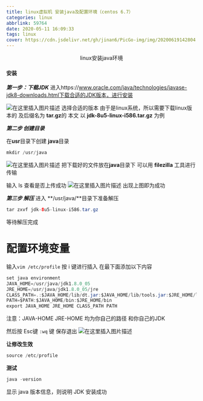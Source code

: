 ```yaml
---
title: linux虚拟机 安装java及配置环境（centos 6.7）
categories: linux
abbrlink: 59764
date: 2020-05-11 16:09:33
tags: linux
cover: https://cdn.jsdelivr.net/gh/jinan6/PicGo-img/img/20200619142804.jpg
---
```


<center>linux安装java环境</center>

#### 安装

***第一步：下载JDK***
进入https://www.oracle.com/java/technologies/javase-jdk8-downloads.html下载合适的JDK版本，进行安装

![在这里插入图片描述](https://img-blog.csdnimg.cn/20191213105834340.png?x-oss-process=image/watermark,type_ZmFuZ3poZW5naGVpdGk,shadow_10,text_aHR0cHM6Ly9ibG9nLmNzZG4ubmV0L3dlaXhpbl80NTc3NzU0NA==,size_16,color_FFFFFF,t_70)
选择合适的版本 
由于是linux系统，所以需要下载linux版本的  及后缀名为 **tar.gz**的
本文  以   **jdk-8u5-linux-i586.tar.gz**  为例

***第二步 创建目录***

在**usr**目录下创建 **java**目录

```java
mkdir /usr/java
```
![在这里插入图片描述](https://img-blog.csdnimg.cn/20191213110413660.png?x-oss-process=image/watermark,type_ZmFuZ3poZW5naGVpdGk,shadow_10,text_aHR0cHM6Ly9ibG9nLmNzZG4ubmV0L3dlaXhpbl80NTc3NzU0NA==,size_16,color_FFFFFF,t_70)
把下载好的文件放在**java**目录下
可以用  **filezilla** 工具进行传输

输入 ls 查看是否上传成功
![在这里插入图片描述](https://img-blog.csdnimg.cn/20191213110705951.png)
出现上图即为成功

***第三步 解压***
进入 **/usr/java/**目录下准备解压

```java
tar zxvf jdk-8u5-linux-i586.tar.gz
```
等待解压完成

# 配置环境变量
输入`vim /etc/profile`
按 i 键进行插入
在最下面添加以下内容

```java
set java environment
JAVA_HOME=/usr/java/jdk1.8.0_05        
JRE_HOME=/usr/java/jdk1.8.0_05/jre     
CLASS_PATH=.:$JAVA_HOME/lib/dt.jar:$JAVA_HOME/lib/tools.jar:$JRE_HOME/lib
PATH=$PATH:$JAVA_HOME/bin:$JRE_HOME/bin
export JAVA_HOME JRE_HOME CLASS_PATH PATH
```
注意：JAVA-HOME   JRE-HOME 均为你自己的路径  和你自己的JDK

然后按 Esc键  `:wq` 键  保存退出
![在这里插入图片描述](https://img-blog.csdnimg.cn/20191213111507307.png?x-oss-process=image/watermark,type_ZmFuZ3poZW5naGVpdGk,shadow_10,text_aHR0cHM6Ly9ibG9nLmNzZG4ubmV0L3dlaXhpbl80NTc3NzU0NA==,size_16,color_FFFFFF,t_70)

**让修改生效**

```java
source /etc/profile
```

**测试**

```java
java -version
```
显示 java 版本信息，则说明 JDK 安装成功
